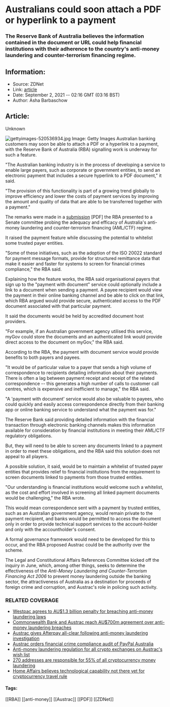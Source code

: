 # Australians could soon attach a PDF or hyperlink to a payment
### The Reserve Bank of Australia believes the information contained in the document or URL could help financial institutions with their adherence to the country's anti-money laundering and counter-terrorism financing regime.

## Information:
+ Source: ZDNet
+ Link: [article](https://www.zdnet.com/article/australians-could-soon-attach-a-pdf-or-hyperlink-to-a-payment/)
+ Date: September 2, 2021 -- 02:16 GMT (03:16 BST)
+ Author: Asha Barbaschow


## Article:
Unknown

![gettyimages-520536934.jpg](https://www.zdnet.com/a/hub/i/r/2021/09/02/89f8f6a7-1872-4027-a09e-477249e9ee69/resize/1200xauto/119df108413a8497ebb1fa20886ba620/gettyimages-520536934.jpg)
 Image: Getty Images
 Australian banking customers may soon be able to attach a PDF or a hyperlink to a payment, with the Reserve Bank of Australia (RBA) signalling work is underway for such a feature.

"The Australian banking industry is in the process of developing a service to enable large payers, such as corporate or government entities, to send an electronic payment that includes a secure hyperlink to a PDF document," it said.

"The provision of this functionality is part of a growing trend globally to improve efficiency and lower the costs of payment services by improving the amount and quality of data that are able to be transferred together with a payment."

The remarks were made in a [submission](https://www.aph.gov.au/DocumentStore.ashx?id=d89f79d6-83cb-4400-b162-55fdf274250e&subId=712373) [PDF] the RBA presented to a Senate committee probing the adequacy and efficacy of Australia's anti-money laundering and counter-terrorism financing (AML/CTF) regime.

It raised the payment feature while discussing the potential to whitelist some trusted payer entities. 

"Some of these initiatives, such as the adoption of the ISO 20022 standard for payment message formats, provide for structured remittance data that make it easier and faster for systems to screen for financial crimes compliance," the RBA said.

Explaining how the feature works, the RBA said organisational payers that sign up to the "payment with document" service could optionally include a link to a document when sending a payment. A payee recipient would view the payment in their online banking channel and be able to click on that link, which RBA argued would provide secure, authenticated access to the PDF document associated with that particular payment.






It said the documents would be held by accredited document host providers.

"For example, if an Australian government agency utilised this service, myGov could store the documents and an authenticated link would provide direct access to the document on myGov," the RBA said. 

According to the RBA, the payment with document service would provide benefits to both payers and payees.

"It would be of particular value to a payer that sends a high volume of correspondence to recipients detailing information about their payments. There is often a lag between payment receipt and receipt of the related correspondence -- this generates a high number of calls to customer call centres, which is expensive and inefficient to manage," the RBA said.

"A 'payment with document' service would also be valuable to payees, who could quickly and easily access correspondence directly from their banking app or online banking service to understand what the payment was for."

The Reserve Bank said providing detailed information with the financial transaction through electronic banking channels makes this information available for consideration by financial institutions in meeting their AML/CTF regulatory obligations. 

But, they will need to be able to screen any documents linked to a payment in order to meet these obligations, and the RBA said this solution does not appeal to all players.

A possible solution, it said, would be to maintain a whitelist of trusted payer entities that provides relief to financial institutions from the requirement to screen documents linked to payments from those trusted entities. 

"Our understanding is financial institutions would welcome such a whitelist, as the cost and effort involved in screening all linked payment documents would be challenging," the RBA wrote.

This would mean correspondence sent with a payment by trusted entities, such as an Australian government agency, would remain private to the payment recipient, and banks would be permitted to access the document only in order to provide technical support services to the account-holder and only with the accountholder's consent.

A formal governance framework would need to be developed for this to occur, and the RBA proposed Austrac could be the authority over the scheme.

The Legal and Constitutional Affairs References Committee kicked off the inquiry in June, which, among other things, seeks to determine the effectiveness of the *Anti-Money Laundering and Counter-Terrorism Financing Act 2006* to prevent money laundering outside the banking sector, the attractiveness of Australia as a destination for proceeds of foreign crime and corruption, and Austrac's role in policing such activity.

### RELATED COVERAGE

* [Westpac agrees to AU$1.3 billion penalty for breaching anti-money laundering laws](https://www.zdnet.com/article/westpac-agrees-to-au1-3-billion-penalty-for-breaching-anti-money-laundering-laws/)
* [Commonwealth Bank and Austrac reach AU$700m agreement over anti-money laundering breaches](https://www.zdnet.com/article/commonwealth-bank-and-austrac-reach-au700m-agreement-over-anti-money-laundering-breaches/)
* [Austrac gives Afterpay all-clear following anti-money laundering investigation](https://www.zdnet.com/article/austrac-gives-afterpay-all-clear-following-anti-money-laundering-investigation/)
* [Austrac orders financial crime compliance audit of PayPal Australia](https://www.zdnet.com/article/austrac-orders-financial-crime-compliance-audit-of-paypal-australia/)
* [Anti-money laundering regulation for all crypto exchanges on Austrac's wish list](https://www.zdnet.com/article/anit-money-laundering-regulation-for-all-crypto-exchanges-on-austracs-wish-list/)
* [270 addresses are responsible for 55% of all cryptocurrency money laundering](https://www.zdnet.com/article/270-addresses-are-responsible-for-55-of-all-cryptocurrency-money-laundering/)
* [Home Affairs believes technological capability not there yet for cryptocurrency travel rule](https://www.zdnet.com/article/home-affairs-believes-technological-capability-not-there-yet-for-cryptocurrency-travel-rule/)





#### Tags:
[[RBA]] [[anti-money]] [[Austrac]] [[PDF]] [[ZDNet]]
